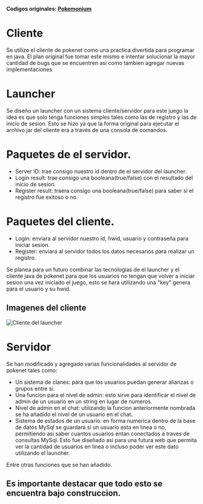 **Codigos originales: <a href="https://bitbucket.org/Myth1c/pokemonium/src/master/">Pokemonium</a>**
# Cliente
Se utilizo el cliente de pokenet como una practica divertida para programar en java. El plan original fue tomar este mismo e intentar solucionar la mayor cantidad de bugs que se encuentren asi como tambien agregar nuevas implementaciones.
# Launcher
Se diseño un launcher con un sistema cliente/servidor para este juego la idea es que solo tenga funciones simples tales como las de registro y las de inicio de sesion.
Esto se hizo ya que la forma original para ejecutar el archivo jar del cliente era a través de una consola de comandos.

# Paquetes de el servidor.
- Server ID: trae consigo nuestro id dentro de el servidor del launcher.
- Login result: trae consigo una booleana(true/false) con el resultado del inicio de sesion.
- Register result: traera consigo una booleana(true/false) para saber si el registro fue exitoso o no.

# Paquetes del cliente.
- Login: enviara al servidor nuestro id, hwid, usuario y contraseña para iniciar sesion.
- Register: enviara al servidor todos los datos necesarios para realizar un registro.

Se planea para un futuro combinar las tecnologias de el launcher y el cliente java de pokenet para que los usuarios no tengan que volver a iniciar sesion una vez iniciado el juego, esto se hara utilizando una "key" genera para el usuario y su hwid.

## Imagenes del cliente
![Cliente del launcher](https://i.imgur.com/s5wYyqR.gif)

# Servidor
Se han modificado y agregado varias funcionalidades al servidor de pokenet tales como:
- Un sistema de clanes: para que los usuarios puedan generar alianzas o grupos entre si.
- Una funcion para el nivel de admin: esto sirve para identificar el nivel de admin de un usuario en un string en lugar de numeros.
- Nivel de admin en el chat: utilizando la funcion anteriormente nombrada se ha añadido el nivel de un usuario en el chat.
- Sistema de estados de un usuario: en forma numerica dentro de la base de datos MySql se guardara si un usuario esta en linea o no, permitiendo asi saber cuantos usuarios entan conectados a traves de consultas MySql. Esto fue diseñado asi para una futura web que permita ver la cantidad de usuarios en linea o incluso poder ver este dato utilizando el launcher.

Entre otras funciones que se han añadido.

## **Es importante destacar que todo esto se encuentra bajo construccion.**


